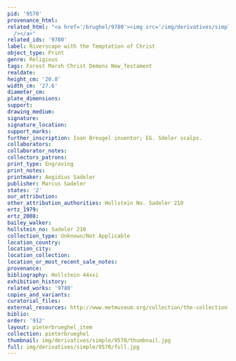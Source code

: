 ```yaml
---
pid: '9570'
provenance_html: 
related_html: "<a href='/brughel/9780'><img src='/img/derivatives/simple/9780/thumbnail.jpg'
  /></a>"
related_ids: '9780'
label: Riverscape with the Temptation of Christ
object_type: Print
genre: Religious
tags: Forest Marsh Christ Demons New_Testament
realdate: 
height_cm: '20.8'
width_cm: '27.6'
diameter_cm: 
plate_dimensions: 
support: 
drawing_medium: 
signature: 
signature_location: 
support_marks: 
further_inscription: Ioan Breugel inuentor; EG. Sdeler scalps.
collaborators: 
collaborator_notes: 
collectors_patrons: 
print_type: Engraving
print_notes: 
printmaker: Aegidius Sadeler
publisher: Marcus Sadeler
states: '2'
our_attribution: 
other_attribution_authorities: Hollstein No. Sadeler 210
ertz_1979: 
ertz_2008: 
bailey_walker: 
hollstein_no: Sadeler 210
collection_type: Unknown/Not Applicable
location_country: 
location_city: 
location_collection: 
location_or_most_recent_sale_notes: 
provenance: 
bibliography: Hollstein 44xxi
exhibition_history: 
related_works: '9780'
copies_and_variants: 
curatorial_files: 
external_resources: http://www.metmuseum.org/collection/the-collection-online/search/415720
biblio: 
order: '912'
layout: pieterbrueghel_item
collection: pieterbrueghel
thumbnail: img/derivatives/simple/9570/thumbnail.jpg
full: img/derivatives/simple/9570/full.jpg
---
```

